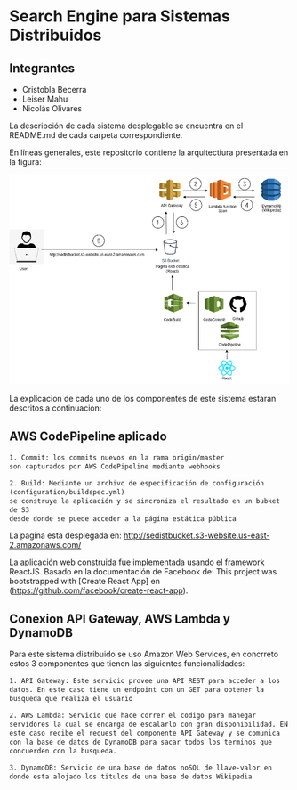 # Search Engine para Sistemas Distribuidos

## Integrantes

* Cristobla Becerra
* Leiser Mahu
* Nicolás Olivares

La descripción de cada sistema desplegable se encuentra en el README.md de cada carpeta correspondiente.

En líneas generales, este repositorio contiene la arquitectiura presentada en la figura:

![Alt text](distributedQuery.png)

La explicacion de cada uno de los componentes de este sistema estaran descritos a continuacion:

## AWS CodePipeline aplicado
```
1. Commit: los commits nuevos en la rama origin/master 
son capturados por AWS CodePipeline mediante webhooks
```
```
2. Build: Mediante un archivo de especificación de configuración (configuration/buildspec.yml) 
se construye la aplicación y se sincroniza el resultado en un bubket de S3 
desde donde se puede acceder a la página estática pública
```
La pagina esta desplegada en: http://sedistbucket.s3-website.us-east-2.amazonaws.com/

La aplicación web construida fue implementada usando el framework ReactJS. 
Basado en la documentación de Facebook de: This project was bootstrapped with [Create React App] en (https://github.com/facebook/create-react-app).

## Conexion API Gateway, AWS Lambda y DynamoDB

Para este sistema distribuido se uso Amazon Web Services, en concrreto estos 3 componentes que tienen las siguientes funcionalidades:
```
1. API Gateway: Este servicio provee una API REST para acceder a los datos. En este caso tiene un endpoint con un GET para obtener la busqueda que realiza el usuario
```
```
2. AWS Lambda: Servicio que hace correr el codigo para manegar servidores la cual se encarga de escalarlo con gran disponibilidad. EN este caso recibe el request del componente API Gateway y se comunica con la base de datos de DynamoDB para sacar todos los terminos que concuerden con la busqueda.
```
```
3. DynamoDB: Servicio de una base de datos noSQL de llave-valor en donde esta alojado los titulos de una base de datos Wikipedia
```
